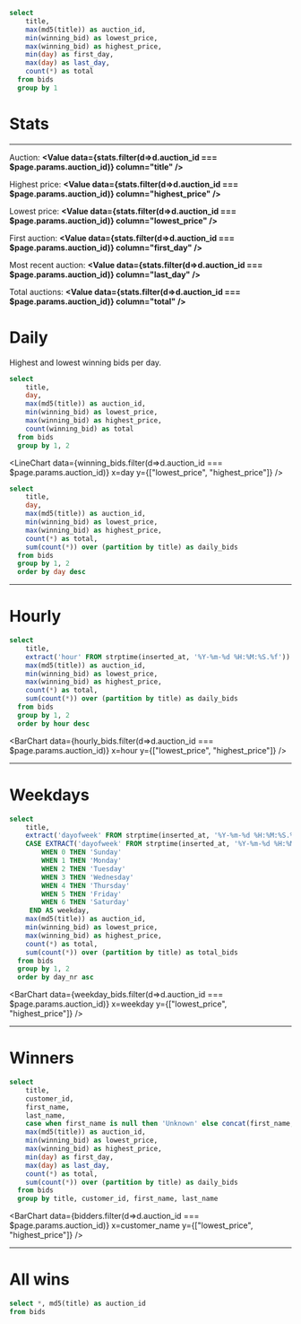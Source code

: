 ```sql stats
select
    title,
    max(md5(title)) as auction_id,
    min(winning_bid) as lowest_price,
    max(winning_bid) as highest_price,
    min(day) as first_day,
    max(day) as last_day,
    count(*) as total
  from bids
  group by 1
```
# Stats

---

Auction: <b><Value data={stats.filter(d=>d.auction_id === $page.params.auction_id)} column="title" /></b>

Highest price: <b><Value data={stats.filter(d=>d.auction_id === $page.params.auction_id)} column="highest_price" /></b>

Lowest price: <b><Value data={stats.filter(d=>d.auction_id === $page.params.auction_id)} column="lowest_price" /></b>

First auction: <b><Value data={stats.filter(d=>d.auction_id === $page.params.auction_id)} column="first_day" /></b>

Most recent auction: <b><Value data={stats.filter(d=>d.auction_id === $page.params.auction_id)} column="last_day" /></b>

Total auctions: <b><Value data={stats.filter(d=>d.auction_id === $page.params.auction_id)} column="total" /></b>

# Daily

Highest and lowest winning bids per day.

```sql winning_bids
select
    title,
    day,
    max(md5(title)) as auction_id,
    min(winning_bid) as lowest_price,
    max(winning_bid) as highest_price,
    count(winning_bid) as total
  from bids
  group by 1, 2
```

<LineChart
  data={winning_bids.filter(d=>d.auction_id === $page.params.auction_id)}
  x=day
  y={["lowest_price", "highest_price"]}
/>

```sql daily_bids
select
    title,
    day,
    max(md5(title)) as auction_id,
    min(winning_bid) as lowest_price,
    max(winning_bid) as highest_price,
    count(*) as total,
    sum(count(*)) over (partition by title) as daily_bids
  from bids
  group by 1, 2
  order by day desc
```

<DataTable 
  data="{daily_bids.filter(d=>d.auction_id === $page.params.auction_id)}"
  search="true"
  sortable="true"
/>

---

# Hourly

```sql hourly_bids
select
    title,
    extract('hour' FROM strptime(inserted_at, '%Y-%m-%d %H:%M:%S.%f')) as hour,
    max(md5(title)) as auction_id,
    min(winning_bid) as lowest_price,
    max(winning_bid) as highest_price,
    count(*) as total,
    sum(count(*)) over (partition by title) as daily_bids
  from bids
  group by 1, 2
  order by hour desc
```

<BarChart
  data={hourly_bids.filter(d=>d.auction_id === $page.params.auction_id)}
  x=hour
  y={["lowest_price", "highest_price"]}
/>

<DataTable 
  data="{hourly_bids.filter(d=>d.auction_id === $page.params.auction_id)}"
  search="true"
  sortable="true"
/>

---

# Weekdays

```sql weekday_bids
select
    title,
    extract('dayofweek' FROM strptime(inserted_at, '%Y-%m-%d %H:%M:%S.%f')) as day_nr,
    CASE EXTRACT('dayofweek' FROM strptime(inserted_at, '%Y-%m-%d %H:%M:%S.%f'))
        WHEN 0 THEN 'Sunday'
        WHEN 1 THEN 'Monday'
        WHEN 2 THEN 'Tuesday'
        WHEN 3 THEN 'Wednesday'
        WHEN 4 THEN 'Thursday'
        WHEN 5 THEN 'Friday'
        WHEN 6 THEN 'Saturday'
     END AS weekday,
    max(md5(title)) as auction_id,
    min(winning_bid) as lowest_price,
    max(winning_bid) as highest_price,
    count(*) as total,
    sum(count(*)) over (partition by title) as total_bids
  from bids
  group by 1, 2
  order by day_nr asc
```

<BarChart
  data={weekday_bids.filter(d=>d.auction_id === $page.params.auction_id)}
  x=weekday
  y={["lowest_price", "highest_price"]}
/>

<DataTable 
  data="{weekday_bids.filter(d=>d.auction_id === $page.params.auction_id)}"
  search="true"
  sortable="true"
/>

---

# Winners

```sql bidders
select
    title,
    customer_id,
    first_name,
    last_name,
    case when first_name is null then 'Unknown' else concat(first_name,' ', last_name) end as customer_name,
    max(md5(title)) as auction_id,
    min(winning_bid) as lowest_price,
    max(winning_bid) as highest_price,
    min(day) as first_day,
    max(day) as last_day,
    count(*) as total,
    sum(count(*)) over (partition by title) as daily_bids
  from bids
  group by title, customer_id, first_name, last_name
```

<BarChart
  data={bidders.filter(d=>d.auction_id === $page.params.auction_id)}
  x=customer_name
  y={["lowest_price", "highest_price"]}
/>

<DataTable 
  data="{bidders.filter(d=>d.auction_id === $page.params.auction_id)}"
  search="true"
  sortable="true"
/>

---

# All wins

```sql all_bids
select *, md5(title) as auction_id
from bids
```

<DataTable
  data="{all_bids.filter(d=>d.auction_id === $page.params.auction_id)}"
  search="true"
  sortable="true"
/>


